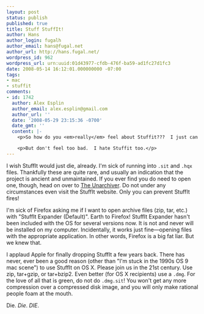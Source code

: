 ```yaml
---
layout: post
status: publish
published: true
title: Stuff StuffIt!
author: Hans
author_login: fugalh
author_email: hans@fugal.net
author_url: http://hans.fugal.net/
wordpress_id: 962
wordpress_url: urn:uuid:01d43977-cfdb-476f-ba59-ad1fc27d1fc3
date: 2008-05-14 16:12:01.000000000 -07:00
tags:
- mac
- stuffit
comments:
- id: 1742
  author: Alex Esplin
  author_email: alex.esplin@gmail.com
  author_url: ''
  date: '2008-05-29 23:15:36 -0700'
  date_gmt: ''
  content: |-
    <p>So how do you <em>really</em> feel about Stuffit???  I just can't get through all the hints...</p>

    <p>But don't feel too bad.  I hate Stuffit too.</p>
---
```

<p>I wish StuffIt would just die, already. I'm sick of running into <code>.sit</code> and <code>.hqx</code> files. Thankfully these are quite rare, and usually an indication that the project is ancient and unmaintained. If you ever find you do need to open one, though, head on over to <a href="http://wakaba.c3.cx/s/apps/unarchiver.html">The Unarchiver</a>. Do not under any circumstances even visit the StuffIt website. Only you can prevent StuffIt fires!</p>

<p>I'm sick of Firefox asking me if I want to open archive files (zip, tar, etc.) with "StuffIt Expander (Default)". Earth to Firefox! StuffIt Expander hasn't been included with the OS for several versions now. It is not and never will be installed on my computer. Incidentally, it works just fine—opening files with the appropriate application. In other words, Firefox is a big fat liar. But we knew that.</p>

<p>I applaud Apple for finally dropping StuffIt a few years back. There has never, ever been a good reason (other than "I'm stuck in the 1990s OS 9 mac scene") to use StuffIt on OS X. Please join us in the 21st century. Use zip, tar+gzip, or tar+bzip2. Even better (for OS X recipients) use a <code>.dmg</code>. For the love of all that is green, do not do <code>.dmg.sit</code>! You won't get any more compression over a compressed disk image, and you will only make rational people foam at the mouth.</p>

<p>Die. <em>Die</em>. <em>DIE</em>.</p>
